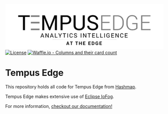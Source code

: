 <img src="./docs/source/_images/TempusEdgeforWeb.png" alt="Tempus Edge"></img>
[![License](http://img.shields.io/:license-Apache%202-blue.svg)](http://www.apache.org/licenses/LICENSE-2.0.txt)
[![Waffle.io - Columns and their card count](https://badge.waffle.io/hashmapinc/tempus-edge.svg?columns=all)](https://waffle.io/hashmapinc/tempus-edge)

# Tempus Edge
This repository holds all code for Tempus Edge from [Hashmap](https://www.hashmapinc.com/).

Tempus Edge makes extensive use of [Eclipse IoFog](https://projects.eclipse.org/proposals/iofog).

For more information, [checkout our documentation!](http://tempus-edge.readthedocs.io/en/latest/)
